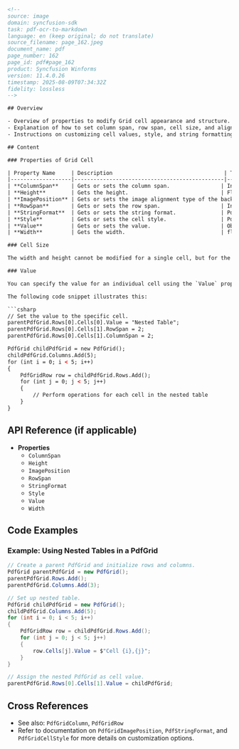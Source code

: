```html
<!--
source: image
domain: syncfusion-sdk
task: pdf-ocr-to-markdown
language: en (keep original; do not translate)
source_filename: page_162.jpeg
document_name: pdf
page_number: 162
page_id: pdf#page_162
product: Syncfusion Winforms
version: 11.4.0.26
timestamp: 2025-08-09T07:34:32Z
fidelity: lossless
-->

## Overview

- Overview of properties to modify Grid cell appearance and structure.
- Explanation of how to set column span, row span, cell size, and alignment.
- Instructions on customizing cell values, style, and string formatting.

## Content

### Properties of Grid Cell

| Property Name     | Description                                   | Type             |
|-------------------|-----------------------------------------------|------------------|
| **ColumnSpan**    | Gets or sets the column span.                | Integer          |
| **Height**        | Gets the height.                             | Float            |
| **ImagePosition** | Gets or sets the image alignment type of the background image. | PdfGridImagePosition |
| **RowSpan**       | Gets or sets the row span.                   | Integer          |
| **StringFormat**  | Gets or sets the string format.              | PdfStringFormat  |
| **Style**         | Gets or sets the cell style.                 | PdfGridCellStyle |
| **Value**         | Gets or sets the value.                      | Object           |
| **Width**         | Gets the width.                              | float            |

### Cell Size

The width and height cannot be modified for a single cell, but for the entire column or row. Please check `PdfGridColumn` and `PdfGridRow` for more details.

### Value

You can specify the value for an individual cell using the `Value` property. Also, you can specify another `PdfGrid` as the cell value to make a nested table.

The following code snippet illustrates this:

```csharp
// Set the value to the specific cell.
parentPdfGrid.Rows[0].Cells[0].Value = "Nested Table";
parentPdfGrid.Rows[0].Cells[1].RowSpan = 2;
parentPdfGrid.Rows[0].Cells[1].ColumnSpan = 2;

PdfGrid childPdfGrid = new PdfGrid();
childPdfGrid.Columns.Add(5);
for (int i = 0; i < 5; i++)
{
    PdfGridRow row = childPdfGrid.Rows.Add();
    for (int j = 0; j < 5; j++)
    {
        // Perform operations for each cell in the nested table
    }
}
```

## API Reference (if applicable)

- **Properties**
  - `ColumnSpan`
  - `Height`
  - `ImagePosition`
  - `RowSpan`
  - `StringFormat`
  - `Style`
  - `Value`
  - `Width`

## Code Examples

### Example: Using Nested Tables in a PdfGrid

```csharp
// Create a parent PdfGrid and initialize rows and columns.
PdfGrid parentPdfGrid = new PdfGrid();
parentPdfGrid.Rows.Add();
parentPdfGrid.Columns.Add(3);

// Set up nested table.
PdfGrid childPdfGrid = new PdfGrid();
childPdfGrid.Columns.Add(5);
for (int i = 0; i < 5; i++)
{
    PdfGridRow row = childPdfGrid.Rows.Add();
    for (int j = 0; j < 5; j++)
    {
        row.Cells[j].Value = $"Cell {i},{j}";
    }
}

// Assign the nested PdfGrid as cell value.
parentPdfGrid.Rows[0].Cells[1].Value = childPdfGrid;
```

## Cross References

- See also: `PdfGridColumn`, `PdfGridRow`
- Refer to documentation on `PdfGridImagePosition`, `PdfStringFormat`, and `PdfGridCellStyle` for more details on customization options.

<!-- tags: [PdfGrid, Syncfusion Winforms, Grid, Table, Cell, Nested Table, ColumnSpan, RowSpan, ImagePosition, StringFormat, Style, Value, Width, Height] keywords: [Grid cell customization, PdfGrid properties, Table structure, Nested tables, Row/column span, Image alignment, String formatting, Cell style, Cell value, Width height limitations] -->
```